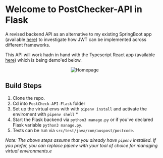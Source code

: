# Welcome to PostChecker-API in Flask 

A revised backend API as an alternative to my existing SpringBoot app (available [here](https://github.com/staceyjf/PostCheck-API)) to investigate how JWT can be implemented across different frameworks.

This API will work hadn in hand with the Typescript React app (available [here](https://github.com/staceyjf/Postcheck-front)) which is being demo'ed below.

<div align="center">
  <img src="./planning /postcheckAPI.gif" alt="Homepage">
</div>

## Build Steps

1. Clone the repo.
2. Cd into `PostCheck-API-Flask` folder
3. Set up the virtual envs with with `pipenv install` and activate the enviroment with `pipenv shell` *
3. Start the Flask backend via `python3 manage.py` or if you've declared Flask variable `python3 manage.py`.
4. Tests can be run via `src/test/java/com/auspost/postcode`.

_Note: The above steps assume that you already have `pipenv` installed. If you prefer, you can replace pipenv with your tool of choice for managing virtual environments.e_
